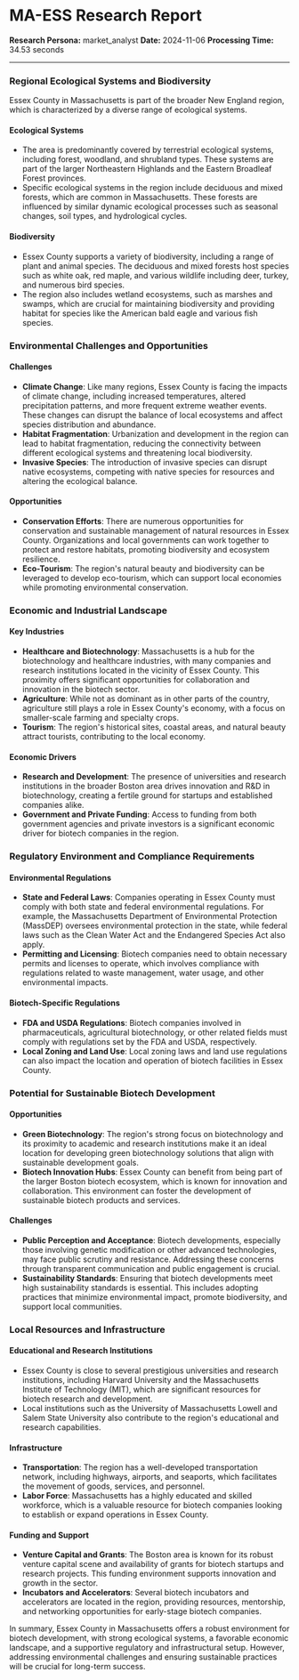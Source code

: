 # MA-ESS Research Report

**Research Persona:** market_analyst
**Date:** 2024-11-06
**Processing Time:** 34.53 seconds

---

### Regional Ecological Systems and Biodiversity

Essex County in Massachusetts is part of the broader New England region, which is characterized by a diverse range of ecological systems.

#### Ecological Systems
- The area is predominantly covered by terrestrial ecological systems, including forest, woodland, and shrubland types. These systems are part of the larger Northeastern Highlands and the Eastern Broadleaf Forest provinces.
- Specific ecological systems in the region include deciduous and mixed forests, which are common in Massachusetts. These forests are influenced by similar dynamic ecological processes such as seasonal changes, soil types, and hydrological cycles.

#### Biodiversity
- Essex County supports a variety of biodiversity, including a range of plant and animal species. The deciduous and mixed forests host species such as white oak, red maple, and various wildlife including deer, turkey, and numerous bird species.
- The region also includes wetland ecosystems, such as marshes and swamps, which are crucial for maintaining biodiversity and providing habitat for species like the American bald eagle and various fish species.

### Environmental Challenges and Opportunities

#### Challenges
- **Climate Change**: Like many regions, Essex County is facing the impacts of climate change, including increased temperatures, altered precipitation patterns, and more frequent extreme weather events. These changes can disrupt the balance of local ecosystems and affect species distribution and abundance.
- **Habitat Fragmentation**: Urbanization and development in the region can lead to habitat fragmentation, reducing the connectivity between different ecological systems and threatening local biodiversity.
- **Invasive Species**: The introduction of invasive species can disrupt native ecosystems, competing with native species for resources and altering the ecological balance.

#### Opportunities
- **Conservation Efforts**: There are numerous opportunities for conservation and sustainable management of natural resources in Essex County. Organizations and local governments can work together to protect and restore habitats, promoting biodiversity and ecosystem resilience.
- **Eco-Tourism**: The region's natural beauty and biodiversity can be leveraged to develop eco-tourism, which can support local economies while promoting environmental conservation.

### Economic and Industrial Landscape

#### Key Industries
- **Healthcare and Biotechnology**: Massachusetts is a hub for the biotechnology and healthcare industries, with many companies and research institutions located in the vicinity of Essex County. This proximity offers significant opportunities for collaboration and innovation in the biotech sector.
- **Agriculture**: While not as dominant as in other parts of the country, agriculture still plays a role in Essex County's economy, with a focus on smaller-scale farming and specialty crops.
- **Tourism**: The region's historical sites, coastal areas, and natural beauty attract tourists, contributing to the local economy.

#### Economic Drivers
- **Research and Development**: The presence of universities and research institutions in the broader Boston area drives innovation and R&D in biotechnology, creating a fertile ground for startups and established companies alike.
- **Government and Private Funding**: Access to funding from both government agencies and private investors is a significant economic driver for biotech companies in the region.

### Regulatory Environment and Compliance Requirements

#### Environmental Regulations
- **State and Federal Laws**: Companies operating in Essex County must comply with both state and federal environmental regulations. For example, the Massachusetts Department of Environmental Protection (MassDEP) oversees environmental protection in the state, while federal laws such as the Clean Water Act and the Endangered Species Act also apply.
- **Permitting and Licensing**: Biotech companies need to obtain necessary permits and licenses to operate, which involves compliance with regulations related to waste management, water usage, and other environmental impacts.

#### Biotech-Specific Regulations
- **FDA and USDA Regulations**: Biotech companies involved in pharmaceuticals, agricultural biotechnology, or other related fields must comply with regulations set by the FDA and USDA, respectively.
- **Local Zoning and Land Use**: Local zoning laws and land use regulations can also impact the location and operation of biotech facilities in Essex County.

### Potential for Sustainable Biotech Development

#### Opportunities
- **Green Biotechnology**: The region's strong focus on biotechnology and its proximity to academic and research institutions make it an ideal location for developing green biotechnology solutions that align with sustainable development goals.
- **Biotech Innovation Hubs**: Essex County can benefit from being part of the larger Boston biotech ecosystem, which is known for innovation and collaboration. This environment can foster the development of sustainable biotech products and services.

#### Challenges
- **Public Perception and Acceptance**: Biotech developments, especially those involving genetic modification or other advanced technologies, may face public scrutiny and resistance. Addressing these concerns through transparent communication and public engagement is crucial.
- **Sustainability Standards**: Ensuring that biotech developments meet high sustainability standards is essential. This includes adopting practices that minimize environmental impact, promote biodiversity, and support local communities.

### Local Resources and Infrastructure

#### Educational and Research Institutions
- Essex County is close to several prestigious universities and research institutions, including Harvard University and the Massachusetts Institute of Technology (MIT), which are significant resources for biotech research and development.
- Local institutions such as the University of Massachusetts Lowell and Salem State University also contribute to the region's educational and research capabilities.

#### Infrastructure
- **Transportation**: The region has a well-developed transportation network, including highways, airports, and seaports, which facilitates the movement of goods, services, and personnel.
- **Labor Force**: Massachusetts has a highly educated and skilled workforce, which is a valuable resource for biotech companies looking to establish or expand operations in Essex County.

#### Funding and Support
- **Venture Capital and Grants**: The Boston area is known for its robust venture capital scene and availability of grants for biotech startups and research projects. This funding environment supports innovation and growth in the sector.
- **Incubators and Accelerators**: Several biotech incubators and accelerators are located in the region, providing resources, mentorship, and networking opportunities for early-stage biotech companies.

In summary, Essex County in Massachusetts offers a robust environment for biotech development, with strong ecological systems, a favorable economic landscape, and a supportive regulatory and infrastructural setup. However, addressing environmental challenges and ensuring sustainable practices will be crucial for long-term success.